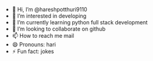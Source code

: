 - 👋 Hi, I’m @hareshpotthuri9110
- 👀 I’m interested in developing
- 🌱 I’m currently learning python full stack development
- 💞️ I’m looking to collaborate on github
- 📫 How to reach me mail
- 😄 Pronouns: hari
- ⚡ Fun fact: jokes

<!---
hareshpotthuri9110/hareshpotthuri9110 is a ✨ special ✨ repository because its `README.md` (this file) appears on your GitHub profile.
You can click the Preview link to take a look at your changes.
--->

